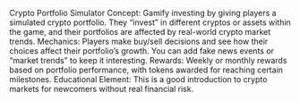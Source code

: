  Crypto Portfolio Simulator
Concept: Gamify investing by giving players a simulated crypto portfolio. They “invest” in different cryptos or assets within the game, and their portfolios are affected by real-world crypto market trends.
Mechanics: Players make buy/sell decisions and see how their choices affect their portfolio’s growth. You can add fake news events or “market trends” to keep it interesting.
Rewards: Weekly or monthly rewards based on portfolio performance, with tokens awarded for reaching certain milestones.
Educational Element: This is a good introduction to crypto markets for newcomers without real financial risk.

